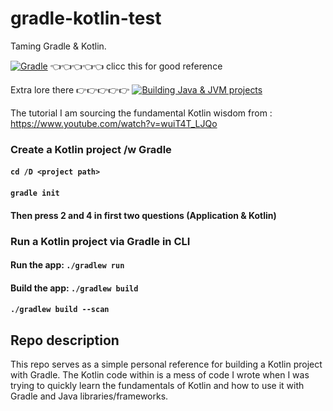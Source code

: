 # gradle-kotlin-test
Taming Gradle &amp; Kotlin.

[![Gradle](https://img.shields.io/badge/-Gradle-%2302303A?style=for-the-badge&logo=gradle&logoColor=white)](https://docs.gradle.org/current/samples/sample_building_kotlin_applications.html)
👈👈👈👈👈 clicc this for good reference

Extra lore there 👉👉👉👉👉 [![Building Java & JVM projects](https://img.shields.io/badge/-Java%20&%20JVM%20projects-%2302303A?style=for-the-badge&logo=gradle&logoColor=white)](https://docs.gradle.org/current/userguide/building_java_projects.html)

The tutorial I am sourcing the fundamental Kotlin wisdom from : https://www.youtube.com/watch?v=wuiT4T_LJQo

### Create a Kotlin project /w Gradle

#### `cd /D <project path>`

#### `gradle init`

#### Then press 2 and 4 in first two questions (Application & Kotlin)

### Run a Kotlin project via Gradle in CLI

#### Run the app: `./gradlew run`

#### Build the app: `./gradlew build`

#### `./gradlew build --scan`

## Repo description

This repo serves as a simple personal reference for building a Kotlin project with Gradle. The Kotlin code within is 
a mess of code I wrote when I was trying to quickly learn the fundamentals of Kotlin and how to use it with Gradle and Java 
libraries/frameworks.
